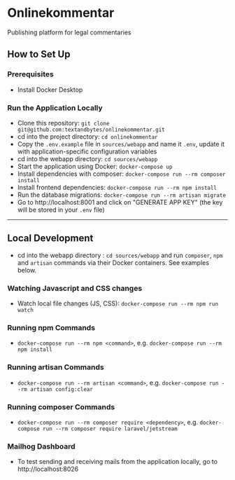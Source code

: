 # Onlinekommentar
Publishing platform for legal commentaries

## How to Set Up

### Prerequisites
- Install Docker Desktop

### Run the Application Locally
- Clone this repository: `git clone git@github.com:textandbytes/onlinekommentar.git`
- cd into the project directory: `cd onlinekommentar`
- Copy the `.env.example` file in `sources/webapp` and name it `.env`, update it with application-specific configuration variables
- cd into the webapp directory: `cd sources/webapp`
- Start the application using Docker: `docker-compose up`
- Install dependencies with composer: `docker-compose run --rm composer install`
- Install frontend dependencies: `docker-compose run --rm npm install`
- Run the database migrations: `docker-compose run --rm artisan migrate`
- Go to http://localhost:8001 and click on "GENERATE APP KEY" (the key will be stored in your `.env` file)

---

## Local Development
- cd into the webapp directory : `cd sources/webapp` and run `composer`, `npm` and `artisan` commands via their Docker containers. See examples below.

### Watching Javascript and CSS changes
- Watch local file changes (JS, CSS): `docker-compose run --rm npm run watch`

### Running npm Commands
- `docker-compose run --rm npm <command>`, e.g. `docker-compose run --rm npm install`

### Running artisan Commands
- `docker-compose run --rm artisan <command>`, e.g. `docker-compose run --rm artisan config:clear`

### Running composer Commands
- `docker-compose run --rm composer require <dependency>`, e.g. `docker-compose run --rm composer require laravel/jetstream`

### Mailhog Dashboard
- To test sending and receiving mails from the application locally, go to http://localhost:8026